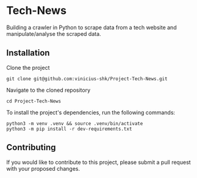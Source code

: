 # Tech-News

Building a crawler in Python to scrape data from a tech website and manipulate/analyse the scraped data.

## Installation

Clone the project

```
git clone git@github.com:vinicius-shk/Project-Tech-News.git
```

Navigate to the cloned repository

```
cd Project-Tech-News
```

To install the project's dependencies, run the following commands:

```
python3 -m venv .venv && source .venv/bin/activate
python3 -m pip install -r dev-requirements.txt
```

## Contributing

If you would like to contribute to this project, please submit a pull request with your proposed changes.
